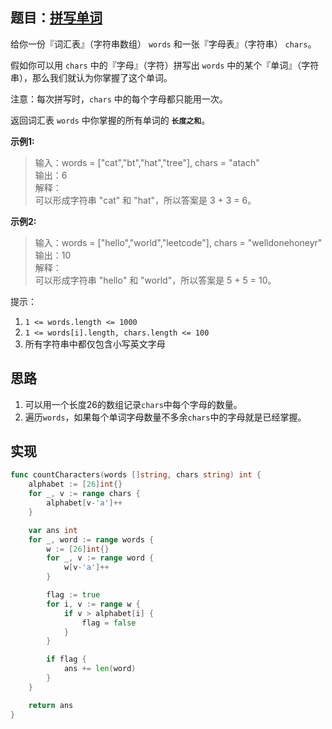 ## 题目：[拼写单词](https://leetcode-cn.com/problems/find-words-that-can-be-formed-by-characters/)

给你一份『词汇表』（字符串数组） `words` 和一张『字母表』（字符串） `chars`。

假如你可以用 `chars` 中的『字母』（字符）拼写出 `words` 中的某个『单词』（字符串），那么我们就认为你掌握了这个单词。

注意：每次拼写时，`chars` 中的每个字母都只能用一次。

返回词汇表 `words` 中你掌握的所有单词的 **`长度之和`**。

**示例1:**
>输入：words = ["cat","bt","hat","tree"], chars = "atach"  
>输出：6  
>解释：   
>可以形成字符串 "cat" 和 "hat"，所以答案是 3 + 3 = 6。

**示例2:**
>输入：words = ["hello","world","leetcode"], chars = "welldonehoneyr"  
>输出：10  
>解释：  
>可以形成字符串 "hello" 和 "world"，所以答案是 5 + 5 = 10。  

提示：
1. `1 <= words.length <= 1000`
2. `1 <= words[i].length, chars.length <= 100`
3. 所有字符串中都仅包含小写英文字母

## 思路
1. 可以用一个长度26的数组记录`chars`中每个字母的数量。
2. 遍历`words`，如果每个单词字母数量不多余`chars`中的字母就是已经掌握。

## 实现
```go
func countCharacters(words []string, chars string) int {
	alphabet := [26]int{}
	for _, v := range chars {
		alphabet[v-'a']++
	}

	var ans int
	for _, word := range words {
		w := [26]int{}
		for _, v := range word {
			w[v-'a']++
		}

		flag := true
		for i, v := range w {
			if v > alphabet[i] {
				flag = false
			}
		}

		if flag {
			ans += len(word)
		}
	}

	return ans
}
```